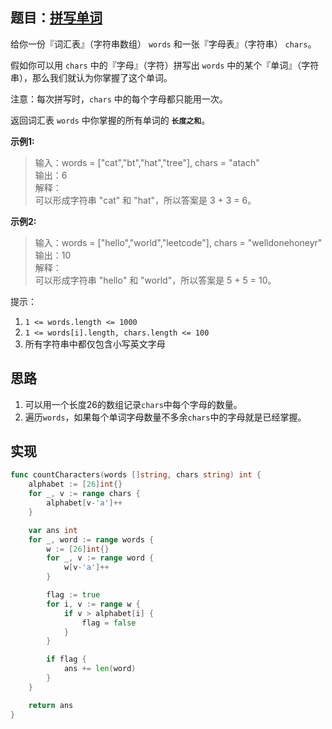 ## 题目：[拼写单词](https://leetcode-cn.com/problems/find-words-that-can-be-formed-by-characters/)

给你一份『词汇表』（字符串数组） `words` 和一张『字母表』（字符串） `chars`。

假如你可以用 `chars` 中的『字母』（字符）拼写出 `words` 中的某个『单词』（字符串），那么我们就认为你掌握了这个单词。

注意：每次拼写时，`chars` 中的每个字母都只能用一次。

返回词汇表 `words` 中你掌握的所有单词的 **`长度之和`**。

**示例1:**
>输入：words = ["cat","bt","hat","tree"], chars = "atach"  
>输出：6  
>解释：   
>可以形成字符串 "cat" 和 "hat"，所以答案是 3 + 3 = 6。

**示例2:**
>输入：words = ["hello","world","leetcode"], chars = "welldonehoneyr"  
>输出：10  
>解释：  
>可以形成字符串 "hello" 和 "world"，所以答案是 5 + 5 = 10。  

提示：
1. `1 <= words.length <= 1000`
2. `1 <= words[i].length, chars.length <= 100`
3. 所有字符串中都仅包含小写英文字母

## 思路
1. 可以用一个长度26的数组记录`chars`中每个字母的数量。
2. 遍历`words`，如果每个单词字母数量不多余`chars`中的字母就是已经掌握。

## 实现
```go
func countCharacters(words []string, chars string) int {
	alphabet := [26]int{}
	for _, v := range chars {
		alphabet[v-'a']++
	}

	var ans int
	for _, word := range words {
		w := [26]int{}
		for _, v := range word {
			w[v-'a']++
		}

		flag := true
		for i, v := range w {
			if v > alphabet[i] {
				flag = false
			}
		}

		if flag {
			ans += len(word)
		}
	}

	return ans
}
```